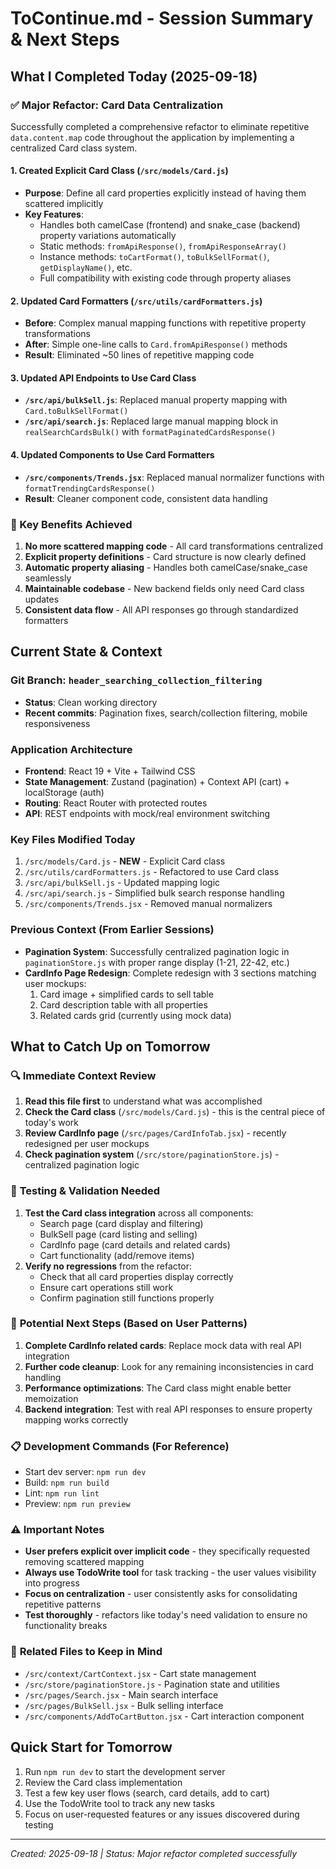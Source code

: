 # ToContinue.md - Session Summary & Next Steps

## What I Completed Today (2025-09-18)

### ✅ Major Refactor: Card Data Centralization
Successfully completed a comprehensive refactor to eliminate repetitive `data.content.map` code throughout the application by implementing a centralized Card class system.

#### 1. Created Explicit Card Class (`/src/models/Card.js`)
- **Purpose**: Define all card properties explicitly instead of having them scattered implicitly
- **Key Features**:
  - Handles both camelCase (frontend) and snake_case (backend) property variations automatically
  - Static methods: `fromApiResponse()`, `fromApiResponseArray()`
  - Instance methods: `toCartFormat()`, `toBulkSellFormat()`, `getDisplayName()`, etc.
  - Full compatibility with existing code through property aliases

#### 2. Updated Card Formatters (`/src/utils/cardFormatters.js`)
- **Before**: Complex manual mapping functions with repetitive property transformations
- **After**: Simple one-line calls to `Card.fromApiResponse()` methods
- **Result**: Eliminated ~50 lines of repetitive mapping code

#### 3. Updated API Endpoints to Use Card Class
- **`/src/api/bulkSell.js`**: Replaced manual property mapping with `Card.toBulkSellFormat()`
- **`/src/api/search.js`**: Replaced large manual mapping block in `realSearchCardsBulk()` with `formatPaginatedCardsResponse()`

#### 4. Updated Components to Use Card Formatters
- **`/src/components/Trends.jsx`**: Replaced manual normalizer functions with `formatTrendingCardsResponse()`
- **Result**: Cleaner component code, consistent data handling

### 🎯 Key Benefits Achieved
1. **No more scattered mapping code** - All card transformations centralized
2. **Explicit property definitions** - Card structure is now clearly defined
3. **Automatic property aliasing** - Handles both camelCase/snake_case seamlessly
4. **Maintainable codebase** - New backend fields only need Card class updates
5. **Consistent data flow** - All API responses go through standardized formatters

## Current State & Context

### Git Branch: `header_searching_collection_filtering`
- **Status**: Clean working directory
- **Recent commits**: Pagination fixes, search/collection filtering, mobile responsiveness

### Application Architecture
- **Frontend**: React 19 + Vite + Tailwind CSS
- **State Management**: Zustand (pagination) + Context API (cart) + localStorage (auth)
- **Routing**: React Router with protected routes
- **API**: REST endpoints with mock/real environment switching

### Key Files Modified Today
1. `/src/models/Card.js` - **NEW** - Explicit Card class
2. `/src/utils/cardFormatters.js` - Refactored to use Card class
3. `/src/api/bulkSell.js` - Updated mapping logic
4. `/src/api/search.js` - Simplified bulk search response handling
5. `/src/components/Trends.jsx` - Removed manual normalizers

### Previous Context (From Earlier Sessions)
- **Pagination System**: Successfully centralized pagination logic in `paginationStore.js` with proper range display (1-21, 22-42, etc.)
- **CardInfo Page Redesign**: Complete redesign with 3 sections matching user mockups:
  1. Card image + simplified cards to sell table
  2. Card description table with all properties
  3. Related cards grid (currently using mock data)

## What to Catch Up on Tomorrow

### 🔍 **Immediate Context Review**
1. **Read this file first** to understand what was accomplished
2. **Check the Card class** (`/src/models/Card.js`) - this is the central piece of today's work
3. **Review CardInfo page** (`/src/pages/CardInfoTab.jsx`) - recently redesigned per user mockups
4. **Check pagination system** (`/src/store/paginationStore.js`) - centralized pagination logic

### 🧪 **Testing & Validation Needed**
1. **Test the Card class integration** across all components:
   - Search page (card display and filtering)
   - BulkSell page (card listing and selling)
   - CardInfo page (card details and related cards)
   - Cart functionality (add/remove items)
2. **Verify no regressions** from the refactor:
   - Check that all card properties display correctly
   - Ensure cart operations still work
   - Confirm pagination still functions properly

### 🚀 **Potential Next Steps** (Based on User Patterns)
1. **Complete CardInfo related cards**: Replace mock data with real API integration
2. **Further code cleanup**: Look for any remaining inconsistencies in card handling
3. **Performance optimizations**: The Card class might enable better memoization
4. **Backend integration**: Test with real API responses to ensure property mapping works correctly

### 📋 **Development Commands** (For Reference)
- Start dev server: `npm run dev`
- Build: `npm run build`
- Lint: `npm run lint`
- Preview: `npm run preview`

### ⚠️ **Important Notes**
- **User prefers explicit over implicit code** - they specifically requested removing scattered mapping
- **Always use TodoWrite tool** for task tracking - the user values visibility into progress
- **Focus on centralization** - user consistently asks for consolidating repetitive patterns
- **Test thoroughly** - refactors like today's need validation to ensure no functionality breaks

### 🔗 **Related Files to Keep in Mind**
- `/src/context/CartContext.jsx` - Cart state management
- `/src/store/paginationStore.js` - Pagination state and utilities
- `/src/pages/Search.jsx` - Main search interface
- `/src/pages/BulkSell.jsx` - Bulk selling interface
- `/src/components/AddToCartButton.jsx` - Cart interaction component

## Quick Start for Tomorrow
1. Run `npm run dev` to start the development server
2. Review the Card class implementation
3. Test a few key user flows (search, card details, add to cart)
4. Use the TodoWrite tool to track any new tasks
5. Focus on user-requested features or any issues discovered during testing

---
*Created: 2025-09-18 | Status: Major refactor completed successfully*